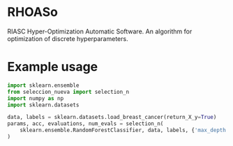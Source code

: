 # RHOASo
RIASC Hyper-Optimization Automatic Software. An algorithm for optimization of discrete hyperparameters.

# Example usage
```Python
import sklearn.ensemble
from seleccion_nueva import selection_n
import numpy as np
import sklearn.datasets

data, labels = sklearn.datasets.load_breast_cancer(return_X_y=True)
params, acc, evaluations, num_evals = selection_n(
    sklearn.ensemble.RandomForestClassifier, data, labels, {'max_depth': 10, 'n_estimators': 50}
)
```

